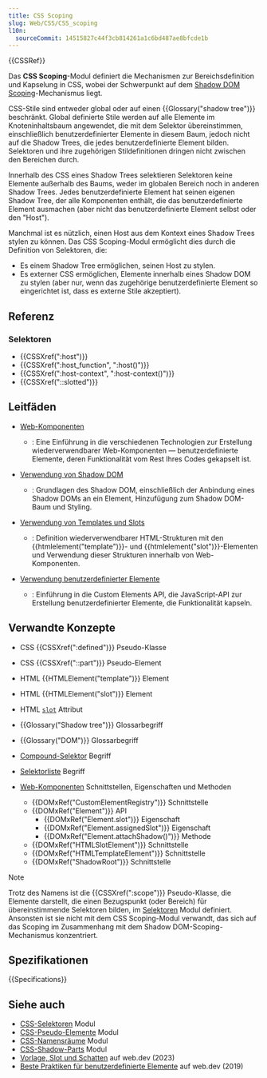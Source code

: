 ```yaml
---
title: CSS Scoping
slug: Web/CSS/CSS_scoping
l10n:
  sourceCommit: 14515827c44f3cb814261a1c6bd487ae8bfcde1b
---
```


{{CSSRef}}

Das **CSS Scoping**-Modul definiert die Mechanismen zur Bereichsdefinition und Kapselung in CSS, wobei der Schwerpunkt auf dem [Shadow DOM](/de/docs/Web/API/Web_components/Using_shadow_DOM) [Scoping](https://css.oddbird.net/scope/)-Mechanismus liegt.

CSS-Stile sind entweder global oder auf einen {{Glossary("shadow tree")}} beschränkt. Global definierte Stile werden auf alle Elemente im Knoteninhaltsbaum angewendet, die mit dem Selektor übereinstimmen, einschließlich benutzerdefinierter Elemente in diesem Baum, jedoch nicht auf die Shadow Trees, die jedes benutzerdefinierte Element bilden. Selektoren und ihre zugehörigen Stildefinitionen dringen nicht zwischen den Bereichen durch.

Innerhalb des CSS eines Shadow Trees selektieren Selektoren keine Elemente außerhalb des Baums, weder im globalen Bereich noch in anderen Shadow Trees. Jedes benutzerdefinierte Element hat seinen eigenen Shadow Tree, der alle Komponenten enthält, die das benutzerdefinierte Element ausmachen (aber nicht das benutzerdefinierte Element selbst oder den "Host").

Manchmal ist es nützlich, einen Host aus dem Kontext eines Shadow Trees stylen zu können. Das CSS Scoping-Modul ermöglicht dies durch die Definition von Selektoren, die:

- Es einem Shadow Tree ermöglichen, seinen Host zu stylen.
- Es externer CSS ermöglichen, Elemente innerhalb eines Shadow DOM zu stylen (aber nur, wenn das zugehörige benutzerdefinierte Element so eingerichtet ist, dass es externe Stile akzeptiert).

## Referenz

### Selektoren

- {{CSSXref(":host")}}
- {{CSSXref(":host_function", ":host()")}}
- {{CSSXref(":host-context", ":host-context()")}}
- {{CSSXref("::slotted")}}

## Leitfäden

- [Web-Komponenten](/de/docs/Web/API/Web_components)

  - : Eine Einführung in die verschiedenen Technologien zur Erstellung wiederverwendbarer Web-Komponenten — benutzerdefinierte Elemente, deren Funktionalität vom Rest Ihres Codes gekapselt ist.

- [Verwendung von Shadow DOM](/de/docs/Web/API/Web_components/Using_shadow_DOM)

  - : Grundlagen des Shadow DOM, einschließlich der Anbindung eines Shadow DOMs an ein Element, Hinzufügung zum Shadow DOM-Baum und Styling.

- [Verwendung von Templates und Slots](/de/docs/Web/API/Web_components/Using_templates_and_slots)

  - : Definition wiederverwendbarer HTML-Strukturen mit den {{htmlelement("template")}}- und {{htmlelement("slot")}}-Elementen und Verwendung dieser Strukturen innerhalb von Web-Komponenten.

- [Verwendung benutzerdefinierter Elemente](/de/docs/Web/API/Web_components/Using_custom_elements)

  - : Einführung in die Custom Elements API, die JavaScript-API zur Erstellung benutzerdefinierter Elemente, die Funktionalität kapseln.

## Verwandte Konzepte

- CSS {{CSSXref(":defined")}} Pseudo-Klasse
- CSS {{CSSXref("::part")}} Pseudo-Element

- HTML {{HTMLElement("template")}} Element
- HTML {{HTMLElement("slot")}} Element
- HTML [`slot`](/de/docs/Web/HTML/Global_attributes/slot) Attribut

- {{Glossary("Shadow tree")}} Glossarbegriff
- {{Glossary("DOM")}} Glossarbegriff
- [Compound-Selektor](/de/docs/Web/CSS/CSS_selectors/Selector_structure#compound_selector) Begriff
- [Selektorliste](/de/docs/Web/CSS/Selector_list) Begriff

- [Web-Komponenten](/de/docs/Web/API/Web_components) Schnittstellen, Eigenschaften und Methoden
  - {{DOMxRef("CustomElementRegistry")}} Schnittstelle
  - {{DOMxRef("Element")}} API
    - {{DOMxRef("Element.slot")}} Eigenschaft
    - {{DOMxRef("Element.assignedSlot")}} Eigenschaft
    - {{DOMxRef("Element.attachShadow()")}} Methode
  - {{DOMxRef("HTMLSlotElement")}} Schnittstelle
  - {{DOMxRef("HTMLTemplateElement")}} Schnittstelle
  - {{DOMxRef("ShadowRoot")}} Schnittstelle

> [!NOTE]
> Trotz des Namens ist die {{CSSXref(":scope")}} Pseudo-Klasse, die Elemente darstellt, die einen Bezugspunkt (oder Bereich) für übereinstimmende Selektoren bilden, im [Selektoren](/de/docs/Web/CSS/CSS_selectors) Modul definiert. Ansonsten ist sie nicht mit dem CSS Scoping-Modul verwandt, das sich auf das Scoping im Zusammenhang mit dem Shadow DOM-Scoping-Mechanismus konzentriert.

## Spezifikationen

{{Specifications}}

## Siehe auch

- [CSS-Selektoren](/de/docs/Web/CSS/CSS_selectors) Modul
- [CSS-Pseudo-Elemente](/de/docs/Web/CSS/CSS_pseudo-elements) Modul
- [CSS-Namensräume](/de/docs/Web/CSS/CSS_namespaces) Modul
- [CSS-Shadow-Parts](/de/docs/Web/CSS/CSS_shadow_parts) Modul
- [Vorlage, Slot und Schatten](https://web.dev/learn/html/template/) auf web.dev (2023)
- [Beste Praktiken für benutzerdefinierte Elemente](https://web.dev/articles/custom-elements-best-practices) auf web.dev (2019)
